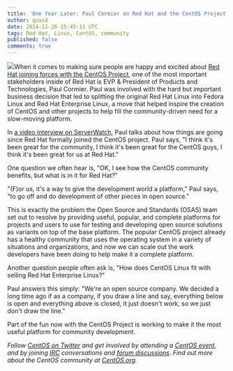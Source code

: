 ```yaml
---
title: 'One Year Later: Paul Cormier on Red Hat and the CentOS Project'
author: quaid
date: 2014-11-26 15:45:11 UTC
tags: Red Hat, Linux, CentOS, community
published: false
comments: true
---
```


![](blog/CentOS_200x.png)When it comes to making sure people are happy and excited about [Red Hat joining forces with the CentOS Project](http://community.redhat.com/centos-faq/), one of the most important stakeholders inside of Red Hat is EVP & President of Products and Technologies, Paul Cormier. Paul was involved with the hard but important business decision that led to splitting the original Red Hat Linux into Fedora Linux and Red Hat Enterprise Linux, a move that helped inspire the creation of CentOS and other projects  to help fill the community-driven need for a slow-moving platform. 

In [a video interview on ServerWatch](http://www.serverwatch.com/server-trends/red-hat-pushes-forward-with-centos-video.html), Paul talks about how things are going since Red Hat formally joined the CentOS project. Paul says, "I think it's been great for the community, I think it's been great for the CentOS guys, I think it's been great for us at Red Hat." 

One question we often hear is, "OK, I see how the CentOS community benefits, but what is in it for Red Hat?" 

"(F)or us, it's a way to give the development world a platform," Paul says, "to go off and do development of other pieces in open source." 

This is exactly the problem the Open Source and Standards (OSAS) team set out to resolve by providing useful, popular, and complete platforms for projects and users to use for testing and developing open source solutions as variants on top of the base platform. The popular CentOS project already has a healthy community that uses the operating system in a variety of situations and organizations, and now we can scale out the work developers have been doing to help make it a complete platform.

Another question people often ask is, "How does CentOS Linux fit with selling Red Hat Enterprise Linux?" 

Paul answers this simply: "We're an open source company. We decided a long time ago if as a company, if you draw a line and say, everything below is open and everything above is closed, it just doesn't work, so we just don't draw the line." 

Part of the fun now with the CentOS Project is working to make it the most useful platform for community development.

*Follow [CentOS on Twitter](https://twitter.com/centos) and get involved by attending a [CentOS event](https://twitter.com/centosevents), and by joining [IRC](http://wiki.centos.org/irc) conversations and [forum discussions](https://www.centos.org/forums/). Find out more about the CentOS community at [CentOS.org](http://www.centos.org/).*
